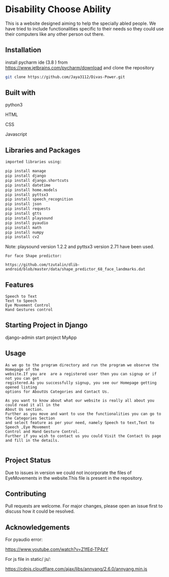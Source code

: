 # Disability Choose Ability

This is a website designed aiming to help the specially abled people. We have tried to include functionalities specific to their needs so they could use their computers like any other person out there.

## Installation

 install pycharm ide (3.8 ) from https://www.jetbrains.com/pycharm/download and clone the repository 

```bash
git clone https://github.com/Jaya3112/Divas-Power.git
```
## Built with
python3

HTML

CSS

Javascript

## Libraries and Packages 

```python
imported libraries using:

pip install manage
pip install django
pip install django.shortcuts
pip install datetime
pip install home.models
pip install pyttsx3
pip install speech_recognition 
pip install json
pip install requests
pip install gtts
pip install playsound
pip install pyaudio
pip install math
pip install numpy
pip install cv2
```
Note: playsound version 1.2.2 and pyttsx3 version 2.71 have been used.
```
For face Shape predictor:

https://github.com/tzutalin/dlib-android/blob/master/data/shape_predictor_68_face_landmarks.dat
```

## Features
```
Speech to Text
Text to Speech
Eye Movement Control
Hand Gestures control
```
## Starting Project in Django
django-admin start project MyApp


## Usage

```
As we go to the program directory and run the program we observe the Homepage of the 
website.If you are  are a registered user then you can signup or if not you can get
registered.As you successfully signup, you see our Homepage getting opened listing 
options for AboutUs Categories and Contact Us.

As you want to know about what our website is really all about you could read it all in the
About Us section.
Further as you move and want to use the functionalities you can go to the Categories Section 
and select feature as per your need, namely Speech to text,Text to Speech ,Eye Movement 
Control and Hand Gesture Control.
Further if you wish to contact us you could Visit the Contact Us page and fill in the details.


```
## Project Status

Due to issues in version we could not incorporate the files of 
EyeMovements in the website.This file is present in the 
repository.


## Contributing
Pull requests are welcome. For major changes, please open an issue first to discuss how it 
could be resolved.

## Acknowledgements
For pyaudio error:

https://www.youtube.com/watch?v=Z1fEd-TP4zY

For js file in static/ js/:

https://cdnjs.cloudflare.com/ajax/libs/annyang/2.6.0/annyang.min.js



